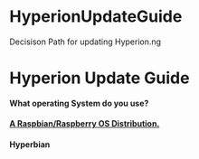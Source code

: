 # HyperionUpdateGuide
 Decisison Path for updating Hyperion.ng



# Hyperion Update Guide


**What operating System do you use?**

#### [A Raspbian/Raspberry OS Distribution.](/files-txt/raspbian.md#raspbian)

#### Hyperbian


